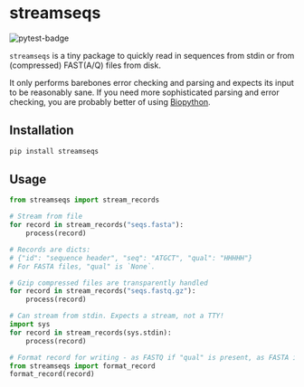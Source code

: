 # streamseqs
![pytest-badge](https://github.com/osthomas/streamseqs/actions/workflows/pytest.yaml/badge.svg)

`streamseqs` is a tiny package to quickly read in sequences from stdin or from
(compressed) FAST(A/Q) files from disk.

It only performs barebones error checking and parsing and expects its input to
be reasonably sane. If you need more sophisticated parsing and error checking,
you are probably better of using [Biopython](https://github.com/biopython/biopython).

## Installation

```bash
pip install streamseqs
```

## Usage

```python
from streamseqs import stream_records

# Stream from file
for record in stream_records("seqs.fasta"):
    process(record)

# Records are dicts:
# {"id": "sequence header", "seq": "ATGCT", "qual": "HHHHH"}
# For FASTA files, "qual" is `None`.

# Gzip compressed files are transparently handled
for record in stream_records("seqs.fastq.gz"):
    process(record)

# Can stream from stdin. Expects a stream, not a TTY!
import sys
for record in stream_records(sys.stdin):
    process(record)

# Format record for writing - as FASTQ if "qual" is present, as FASTA if not.
from streamseqs import format_record
format_record(record)
```
